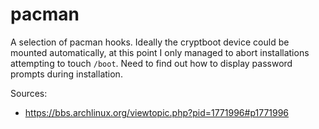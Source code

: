# pacman

A selection of pacman hooks. Ideally the cryptboot device could be mounted
automatically, at this point I only managed to abort installations attempting to
touch `/boot`. Need to find out how to display password prompts during
installation.

Sources:

- <https://bbs.archlinux.org/viewtopic.php?pid=1771996#p1771996>
